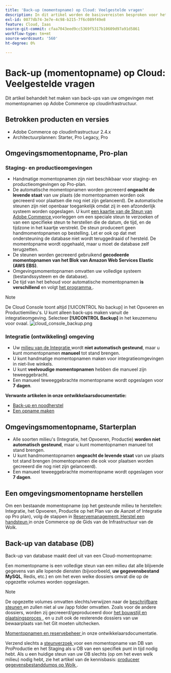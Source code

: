```yaml
---
title: 'Back-up (momentopname) op Cloud: Veelgestelde vragen'
description: In dit artikel worden de basisvereisten besproken voor het maken van back-ups van uw omgevingen met momentopnamen op Adobe Commerce op cloudinfrastructuur.
exl-id: 0077db74-3e7e-4c98-b215-7f6c089f49e8
feature: Cloud, Iaas
source-git-commit: cfaa7043eed9cc5369f5317b10609d97a91d5861
workflow-type: tm+mt
source-wordcount: '560'
ht-degree: 0%

---
```


# Back-up (momentopname) op Cloud: Veelgestelde vragen

Dit artikel behandelt het maken van back-ups van uw omgevingen met momentopnamen op Adobe Commerce op cloudinfrastructuur.

## Betrokken producten en versies

* Adobe Commerce op cloudinfrastructuur 2.4.x
* Architectuurplannen: Starter, Pro Legacy, Pro

## Omgevingsmomentopname, Pro-plan

### Staging- en productieomgevingen

* Handmatige momentopnamen zijn niet beschikbaar voor staging- en productieomgevingen op Pro-plan.
* De automatische momentopnamen worden gecreeerd **ongeacht de levende staat** van uw plaats (de momentopnamen worden ook gecreeerd voor plaatsen die nog niet zijn gelanceerd). De automatische steunen zijn niet openbaar toegankelijk omdat zij in een afzonderlijk systeem worden opgeslagen.
U kunt [ een kaartje van de Steun van Adobe Commerce ](/docs/commerce-knowledge-base/kb/help-center-guide/magento-help-center-user-guide.html#submit-ticket) voorleggen om een speciale steun te verzoeken of van een specifieke steun te herstellen die de datum, de tijd, en de tijdzone in het kaartje verstrekt. De steun produceert geen handmomentopnamen op bestelling.
Let er ook op dat met ondersteuning de database niet wordt teruggedraaid of hersteld. De momentopname wordt opgehaald, maar u moet de database zelf terugzetten.
* De steunen worden gecreeerd gebruikend **gecodeerde momentopnamen van het Blok van Amazon Web Services Elastic (AWS EBS)**.
* Omgevingsmomentopnamen omvatten uw volledige systeem (bestandssysteem en de database).
* De tijd van het behoud voor automatische momentopnamen **is verschillend** en volgt [ het programma ](/docs/commerce-cloud-service/user-guide/architecture/pro-architecture.html?lang=en#backup-and-disaster-recovery).

>[!NOTE]
>De Cloud Console toont altijd [!UICONTROL No backup] in het Opvoeren en Productiemilieu&#39;s. U kunt alleen back-ups maken vanuit de integratieomgeving. Selecteer **[!UICONTROL Backup]** in het keuzemenu voor ovaal.
>![cloud_console_backup.png](assets/cloud_console_backup.png)





### Integratie (ontwikkeling) omgeving

* Uw [ milieu van de Integratie ](/help/announcements/adobe-commerce-announcements/integration-environment-enhancement-request-pro-and-starter.md) wordt **niet automatisch gesteund**, maar u kunt momentopnamen **manueel** tot stand brengen.
* U kunt handmatige momentopnamen maken voor integratieomgevingen in niet-live winkels.
* U kunt **veelvoudige momentopnamen** hebben die manueel zijn teweeggebracht.
* Een manueel teweeggebrachte momentopname wordt opgeslagen voor **7 dagen**.

**Verwante artikelen in onze ontwikkelaarsdocumentatie:**

* [Back-up en noodherstel](/docs/commerce-cloud-service/user-guide/architecture/pro-architecture.html#backup-and-disaster-recovery)
* [Een opname maken](/docs/commerce-cloud-service/user-guide/develop/storage/snapshots.html)

## Omgevingsmomentopname, Starterplan

* Alle soorten milieu&#39;s (Integratie, het Opvoeren, Productie) **worden niet automatisch gesteund**, maar u kunt momentopnamen manueel tot stand brengen.
* U kunt handmomentopnamen **ongeacht de levende staat** van uw plaats tot stand brengen (momentopnamen die ook voor plaatsen worden gecreeerd die nog niet zijn gelanceerd).
* Een manueel teweeggebrachte momentopname wordt opgeslagen voor **7 dagen**.

## Een omgevingsmomentopname herstellen

Om een bestaande momentopname (op het gesteunde milieu te herstellen: Integratie, het Opvoeren, Productie op het Plan van de Aanzet of Integratie op Pro plan), volg de stappen in [ Reservemanagement: Herstel een handsteun ](https://experienceleague.adobe.com/en/docs/commerce-cloud-service/user-guide/develop/storage/snapshots#restore-a-manual-backup) in onze Commerce op de Gids van de Infrastructuur van de Wolk.

## Back-up van database (DB)

Back-up van database maakt deel uit van een Cloud-momentopname:

>>
Een momentopname is een volledige steun van een milieu dat alle blijvende gegevens van alle lopende diensten (bijvoorbeeld, **uw gegevensbestand MySQL**, Redis, etc.) en om het even welke dossiers omvat die op de opgezette volumes worden opgeslagen.

>[!NOTE]
>
>De opgezette volumes omvatten slechts/verwijzen naar de [ beschrijfbare steunen ](/docs/commerce-cloud-service/user-guide/configure/app/properties/properties.html?lang=en#mounts) en zullen niet al uw /app folder omvatten. Zoals voor de andere dossiers, worden zij gecreeerd/geproduceerd door [ het bouwstijl en plaatsingsproces ](/docs/commerce-cloud-service/user-guide/architecture/pro-develop-deploy-workflow.html?lang=en#deployment-workflow), en u zult ook de resterende dossiers van uw bewaarplaats van het Git moeten uitchecken.

[ Momentopnamen en reservebeheer ](/docs/commerce-cloud-service/user-guide/develop/storage/snapshots.html) in onze ontwikkelaarsdocumentatie.

Verzend slechts a [ steunverzoek ](/docs/commerce-knowledge-base/kb/help-center-guide/magento-help-center-user-guide.html?lang=en#submit-ticket) voor een momentopname van DB van ProProductie en het Staging als u OB van een specifiek punt in tijd nodig hebt. Als u een huidige steun van uw OB slechts (op om het even welk milieu) nodig hebt, zie het artikel van de kennisbasis: [ produceer gegevensbestanddumps op Wolk ](/help/how-to/general/create-database-dump-on-cloud.md).
